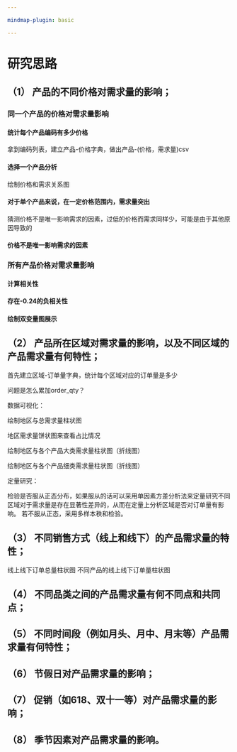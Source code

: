 ```yaml
---

mindmap-plugin: basic

---
```


# 研究思路

## （1） 产品的不同价格对需求量的影响；



### 同一个产品的价格对需求量影响



#### 统计每个产品编码有多少价格

拿到编码列表，建立产品-价格字典，做出产品-(价格，需求量)csv

#### 选择一个产品分析

绘制价格和需求关系图
#### 对于单个产品来说，在一定价格范围内，需求量突出



猜测价格不是唯一影响需求的因素，过低的价格而需求同样少，可能是由于其他原因导致的

#### 价格不是唯一影响需求的因素



### 所有产品价格对需求量影响

#### 计算相关性



#### 存在-0.24的负相关性





#### 绘制双变量图展示











## （2） 产品所在区域对需求量的影响，以及不同区域的产品需求量有何特性；

首先建立区域-订单量字典，统计每个区域对应的订单量是多少

问题是怎么累加order_qty？

数据可视化：

绘制地区与总需求量柱状图

地区需求量饼状图来查看占比情况

绘制地区与各个产品大类需求量柱状图（折线图）

绘制地区与各个产品细类需求量柱状图（折线图）

定量研究：

检验是否服从正态分布，如果服从的话可以采用单因素方差分析法来定量研究不同区域对于需求量是存在显著性差异的，从而在定量上分析区域是否对订单量有影响。
若不服从正态，采用多样本秩和检验。







## （3） 不同销售方式（线上和线下）的产品需求量的特性；

线上线下订单总量柱状图
不同产品的线上线下订单量柱状图


## （4） 不同品类之间的产品需求量有何不同点和共同点；



## （5） 不同时间段（例如月头、月中、月末等）产品需求量有何特性；



## （6） 节假日对产品需求量的影响；



## （7） 促销（如618、双十一等）对产品需求量的影响；





## （8） 季节因素对产品需求量的影响。

